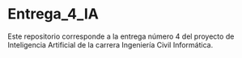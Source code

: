 # Entrega_4_IA
Este repositorio corresponde a la entrega número 4 del proyecto de Inteligencia Artificial de la carrera Ingeniería Civil Informática.
